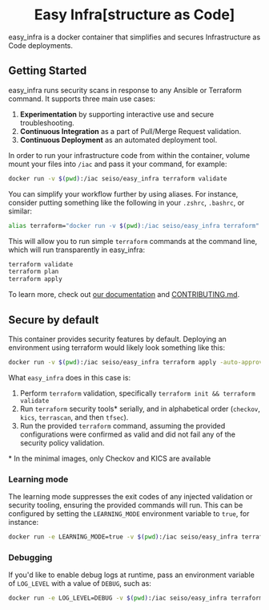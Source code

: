 <h1 align="center">Easy Infra[structure as Code]</h1>

easy_infra is a docker container that simplifies and secures Infrastructure as Code deployments.

## Getting Started

easy_infra runs security scans in response to any Ansible or Terraform command.  It supports three main use cases:

1. **Experimentation** by supporting interactive use and secure troubleshooting.
1. **Continuous Integration** as a part of Pull/Merge Request validation.
1. **Continuous Deployment** as an automated deployment tool.

In order to run your infrastructure code from within the container, volume mount your files into `/iac` and pass it your command, for example:

```bash
docker run -v $(pwd):/iac seiso/easy_infra terraform validate
```

You can simplify your workflow further by using aliases. For instance, consider putting something like the following in your `.zshrc`, `.bashrc`, or
similar:

```bash
alias terraform="docker run -v $(pwd):/iac seiso/easy_infra terraform"
```

This will allow you to run simple `terraform` commands at the command line, which will run transparently in easy_infra:

```bash
terraform validate
terraform plan
terraform apply
```

To learn more, check out [our documentation](https://easy_infra.readthedocs.io/) and [CONTRIBUTING.md](./CONTRIBUTING.md).

## Secure by default

This container provides security features by default.  Deploying an environment using terraform would likely look something like this:

```bash
docker run -v $(pwd):/iac seiso/easy_infra terraform apply -auto-approve
```

What `easy_infra` does in this case is:

1. Perform `terraform` validation, specifically `terraform init && terraform validate`
1. Run `terraform` security tools\* serially, and in alphabetical order (`checkov`, `kics`, `terrascan`, and then `tfsec`).
1. Run the provided `terraform` command, assuming the provided configurations were confirmed as valid and did not fail any of the security policy
   validation.

\* In the minimal images, only Checkov and KICS are available

### Learning mode

The learning mode suppresses the exit codes of any injected validation or security tooling, ensuring the provided commands will run.  This can be
configured by setting the `LEARNING_MODE` environment variable to `true`, for instance:

```bash
docker run -e LEARNING_MODE=true -v $(pwd):/iac seiso/easy_infra terraform apply -auto-approve
```

### Debugging

If you'd like to enable debug logs at runtime, pass an environment variable of `LOG_LEVEL` with a value of `DEBUG`, such as:

```bash
docker run -e LOG_LEVEL=DEBUG -v $(pwd):/iac seiso/easy_infra terraform validate
```
